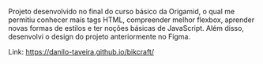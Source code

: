 Projeto desenvolvido no final do curso básico da Origamid, o qual me permitiu conhecer mais tags HTML, compreender melhor flexbox, aprender novas formas de estilos e ter noções básicas de JavaScript. Além disso, desenvolvi o design do projeto anteriormente no Figma.

Link: https://danilo-taveira.github.io/bikcraft/
